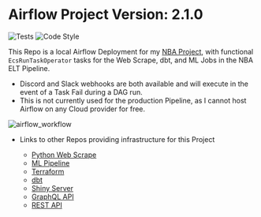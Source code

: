 # Airflow Project Version: 2.1.0
![Tests](https://github.com/jyablonski/nba_elt_airflow/actions/workflows/tests.yml/badge.svg) ![Code Style](https://img.shields.io/badge/code%20style-black-000000.svg)

This Repo is a local Airflow Deployment for my [NBA Project](https://github.com/jyablonski/NBA-Dashboard), with functional `EcsRunTaskOperator` tasks for the Web Scrape, dbt, and ML Jobs in the NBA ELT Pipeline. 

* Discord and Slack webhooks are both available and will execute in the event of a Task Fail during a DAG run.
* This is not currently used for the production Pipeline, as I cannot host Airflow on any Cloud provider for free.  

![airflow_workflow](https://user-images.githubusercontent.com/16946556/176963452-8621f4c1-cf8e-4124-a1f2-ab7d28b99069.jpg)

* Links to other Repos providing infrastructure for this Project

	* [Python Web Scrape](https://github.com/jyablonski/python_docker)
	* [ML Pipeline](https://github.com/jyablonski/nba_elt_mlflow)
	* [Terraform](https://github.com/jyablonski/aws_terraform/)
	* [dbt](https://github.com/jyablonski/nba_elt_dbt)
	* [Shiny Server](https://github.com/jyablonski/NBA-Dashboard)
	* [GraphQL API](https://github.com/jyablonski/graphql_praq)
	* [REST API](https://github.com/jyablonski/nba_elt_rest_api)
  